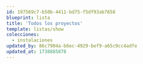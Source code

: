 ```yaml
---
id: 197569c7-b50b-4411-bd75-f5df93ab7658
blueprint: lista
title: 'Todos los proyectos'
template: listas/show
colecciones:
  - instalaciones
updated_by: 86c7904a-b6ec-4929-bef9-a65c9cc4adfe
updated_at: 1738885878
---
```

